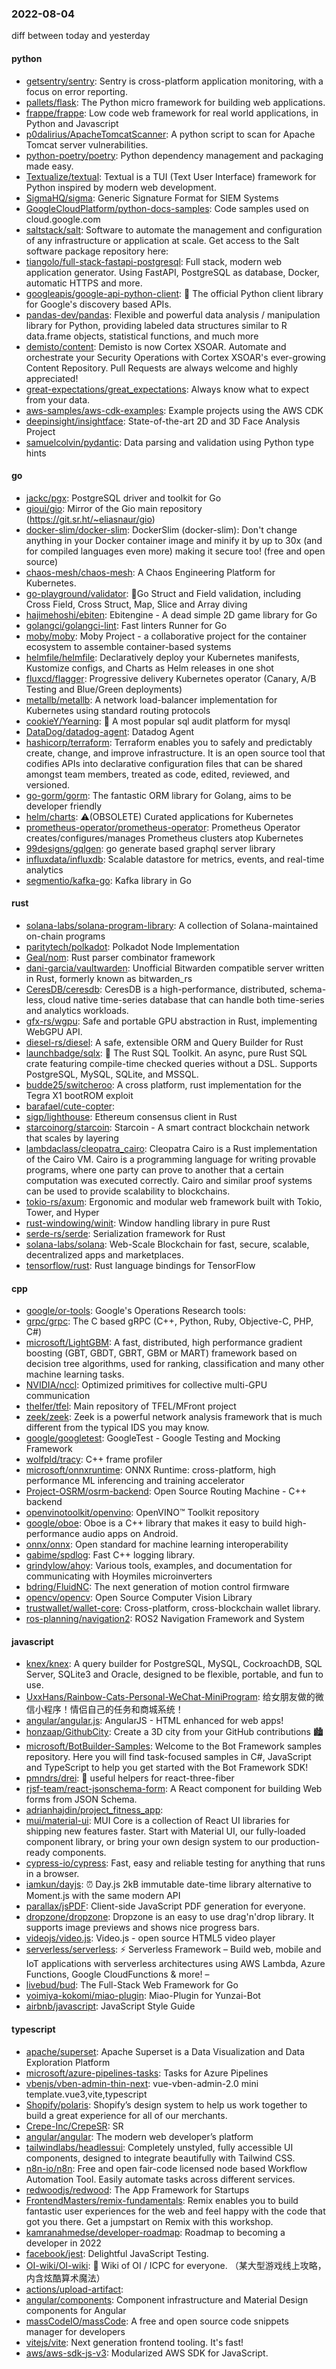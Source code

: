 ### 2022-08-04
diff between today and yesterday

#### python
* [getsentry/sentry](https://github.com/getsentry/sentry): Sentry is cross-platform application monitoring, with a focus on error reporting.
* [pallets/flask](https://github.com/pallets/flask): The Python micro framework for building web applications.
* [frappe/frappe](https://github.com/frappe/frappe): Low code web framework for real world applications, in Python and Javascript
* [p0dalirius/ApacheTomcatScanner](https://github.com/p0dalirius/ApacheTomcatScanner): A python script to scan for Apache Tomcat server vulnerabilities.
* [python-poetry/poetry](https://github.com/python-poetry/poetry): Python dependency management and packaging made easy.
* [Textualize/textual](https://github.com/Textualize/textual): Textual is a TUI (Text User Interface) framework for Python inspired by modern web development.
* [SigmaHQ/sigma](https://github.com/SigmaHQ/sigma): Generic Signature Format for SIEM Systems
* [GoogleCloudPlatform/python-docs-samples](https://github.com/GoogleCloudPlatform/python-docs-samples): Code samples used on cloud.google.com
* [saltstack/salt](https://github.com/saltstack/salt): Software to automate the management and configuration of any infrastructure or application at scale. Get access to the Salt software package repository here:
* [tiangolo/full-stack-fastapi-postgresql](https://github.com/tiangolo/full-stack-fastapi-postgresql): Full stack, modern web application generator. Using FastAPI, PostgreSQL as database, Docker, automatic HTTPS and more.
* [googleapis/google-api-python-client](https://github.com/googleapis/google-api-python-client): 🐍 The official Python client library for Google's discovery based APIs.
* [pandas-dev/pandas](https://github.com/pandas-dev/pandas): Flexible and powerful data analysis / manipulation library for Python, providing labeled data structures similar to R data.frame objects, statistical functions, and much more
* [demisto/content](https://github.com/demisto/content): Demisto is now Cortex XSOAR. Automate and orchestrate your Security Operations with Cortex XSOAR's ever-growing Content Repository. Pull Requests are always welcome and highly appreciated!
* [great-expectations/great_expectations](https://github.com/great-expectations/great_expectations): Always know what to expect from your data.
* [aws-samples/aws-cdk-examples](https://github.com/aws-samples/aws-cdk-examples): Example projects using the AWS CDK
* [deepinsight/insightface](https://github.com/deepinsight/insightface): State-of-the-art 2D and 3D Face Analysis Project
* [samuelcolvin/pydantic](https://github.com/samuelcolvin/pydantic): Data parsing and validation using Python type hints

#### go
* [jackc/pgx](https://github.com/jackc/pgx): PostgreSQL driver and toolkit for Go
* [gioui/gio](https://github.com/gioui/gio): Mirror of the Gio main repository (https://git.sr.ht/~eliasnaur/gio)
* [docker-slim/docker-slim](https://github.com/docker-slim/docker-slim): DockerSlim (docker-slim): Don't change anything in your Docker container image and minify it by up to 30x (and for compiled languages even more) making it secure too! (free and open source)
* [chaos-mesh/chaos-mesh](https://github.com/chaos-mesh/chaos-mesh): A Chaos Engineering Platform for Kubernetes.
* [go-playground/validator](https://github.com/go-playground/validator): 💯Go Struct and Field validation, including Cross Field, Cross Struct, Map, Slice and Array diving
* [hajimehoshi/ebiten](https://github.com/hajimehoshi/ebiten): Ebitengine - A dead simple 2D game library for Go
* [golangci/golangci-lint](https://github.com/golangci/golangci-lint): Fast linters Runner for Go
* [moby/moby](https://github.com/moby/moby): Moby Project - a collaborative project for the container ecosystem to assemble container-based systems
* [helmfile/helmfile](https://github.com/helmfile/helmfile): Declaratively deploy your Kubernetes manifests, Kustomize configs, and Charts as Helm releases in one shot
* [fluxcd/flagger](https://github.com/fluxcd/flagger): Progressive delivery Kubernetes operator (Canary, A/B Testing and Blue/Green deployments)
* [metallb/metallb](https://github.com/metallb/metallb): A network load-balancer implementation for Kubernetes using standard routing protocols
* [cookieY/Yearning](https://github.com/cookieY/Yearning): 🐳 A most popular sql audit platform for mysql
* [DataDog/datadog-agent](https://github.com/DataDog/datadog-agent): Datadog Agent
* [hashicorp/terraform](https://github.com/hashicorp/terraform): Terraform enables you to safely and predictably create, change, and improve infrastructure. It is an open source tool that codifies APIs into declarative configuration files that can be shared amongst team members, treated as code, edited, reviewed, and versioned.
* [go-gorm/gorm](https://github.com/go-gorm/gorm): The fantastic ORM library for Golang, aims to be developer friendly
* [helm/charts](https://github.com/helm/charts): ⚠️(OBSOLETE) Curated applications for Kubernetes
* [prometheus-operator/prometheus-operator](https://github.com/prometheus-operator/prometheus-operator): Prometheus Operator creates/configures/manages Prometheus clusters atop Kubernetes
* [99designs/gqlgen](https://github.com/99designs/gqlgen): go generate based graphql server library
* [influxdata/influxdb](https://github.com/influxdata/influxdb): Scalable datastore for metrics, events, and real-time analytics
* [segmentio/kafka-go](https://github.com/segmentio/kafka-go): Kafka library in Go

#### rust
* [solana-labs/solana-program-library](https://github.com/solana-labs/solana-program-library): A collection of Solana-maintained on-chain programs
* [paritytech/polkadot](https://github.com/paritytech/polkadot): Polkadot Node Implementation
* [Geal/nom](https://github.com/Geal/nom): Rust parser combinator framework
* [dani-garcia/vaultwarden](https://github.com/dani-garcia/vaultwarden): Unofficial Bitwarden compatible server written in Rust, formerly known as bitwarden_rs
* [CeresDB/ceresdb](https://github.com/CeresDB/ceresdb): CeresDB is a high-performance, distributed, schema-less, cloud native time-series database that can handle both time-series and analytics workloads.
* [gfx-rs/wgpu](https://github.com/gfx-rs/wgpu): Safe and portable GPU abstraction in Rust, implementing WebGPU API.
* [diesel-rs/diesel](https://github.com/diesel-rs/diesel): A safe, extensible ORM and Query Builder for Rust
* [launchbadge/sqlx](https://github.com/launchbadge/sqlx): 🧰 The Rust SQL Toolkit. An async, pure Rust SQL crate featuring compile-time checked queries without a DSL. Supports PostgreSQL, MySQL, SQLite, and MSSQL.
* [budde25/switcheroo](https://github.com/budde25/switcheroo): A cross platform, rust implementation for the Tegra X1 bootROM exploit
* [barafael/cute-copter](https://github.com/barafael/cute-copter): 
* [sigp/lighthouse](https://github.com/sigp/lighthouse): Ethereum consensus client in Rust
* [starcoinorg/starcoin](https://github.com/starcoinorg/starcoin): Starcoin - A smart contract blockchain network that scales by layering
* [lambdaclass/cleopatra_cairo](https://github.com/lambdaclass/cleopatra_cairo): Cleopatra Cairo is a Rust implementation of the Cairo VM. Cairo is a programming language for writing provable programs, where one party can prove to another that a certain computation was executed correctly. Cairo and similar proof systems can be used to provide scalability to blockchains.
* [tokio-rs/axum](https://github.com/tokio-rs/axum): Ergonomic and modular web framework built with Tokio, Tower, and Hyper
* [rust-windowing/winit](https://github.com/rust-windowing/winit): Window handling library in pure Rust
* [serde-rs/serde](https://github.com/serde-rs/serde): Serialization framework for Rust
* [solana-labs/solana](https://github.com/solana-labs/solana): Web-Scale Blockchain for fast, secure, scalable, decentralized apps and marketplaces.
* [tensorflow/rust](https://github.com/tensorflow/rust): Rust language bindings for TensorFlow

#### cpp
* [google/or-tools](https://github.com/google/or-tools): Google's Operations Research tools:
* [grpc/grpc](https://github.com/grpc/grpc): The C based gRPC (C++, Python, Ruby, Objective-C, PHP, C#)
* [microsoft/LightGBM](https://github.com/microsoft/LightGBM): A fast, distributed, high performance gradient boosting (GBT, GBDT, GBRT, GBM or MART) framework based on decision tree algorithms, used for ranking, classification and many other machine learning tasks.
* [NVIDIA/nccl](https://github.com/NVIDIA/nccl): Optimized primitives for collective multi-GPU communication
* [thelfer/tfel](https://github.com/thelfer/tfel): Main repository of TFEL/MFront project
* [zeek/zeek](https://github.com/zeek/zeek): Zeek is a powerful network analysis framework that is much different from the typical IDS you may know.
* [google/googletest](https://github.com/google/googletest): GoogleTest - Google Testing and Mocking Framework
* [wolfpld/tracy](https://github.com/wolfpld/tracy): C++ frame profiler
* [microsoft/onnxruntime](https://github.com/microsoft/onnxruntime): ONNX Runtime: cross-platform, high performance ML inferencing and training accelerator
* [Project-OSRM/osrm-backend](https://github.com/Project-OSRM/osrm-backend): Open Source Routing Machine - C++ backend
* [openvinotoolkit/openvino](https://github.com/openvinotoolkit/openvino): OpenVINO™ Toolkit repository
* [google/oboe](https://github.com/google/oboe): Oboe is a C++ library that makes it easy to build high-performance audio apps on Android.
* [onnx/onnx](https://github.com/onnx/onnx): Open standard for machine learning interoperability
* [gabime/spdlog](https://github.com/gabime/spdlog): Fast C++ logging library.
* [grindylow/ahoy](https://github.com/grindylow/ahoy): Various tools, examples, and documentation for communicating with Hoymiles microinverters
* [bdring/FluidNC](https://github.com/bdring/FluidNC): The next generation of motion control firmware
* [opencv/opencv](https://github.com/opencv/opencv): Open Source Computer Vision Library
* [trustwallet/wallet-core](https://github.com/trustwallet/wallet-core): Cross-platform, cross-blockchain wallet library.
* [ros-planning/navigation2](https://github.com/ros-planning/navigation2): ROS2 Navigation Framework and System

#### javascript
* [knex/knex](https://github.com/knex/knex): A query builder for PostgreSQL, MySQL, CockroachDB, SQL Server, SQLite3 and Oracle, designed to be flexible, portable, and fun to use.
* [UxxHans/Rainbow-Cats-Personal-WeChat-MiniProgram](https://github.com/UxxHans/Rainbow-Cats-Personal-WeChat-MiniProgram): 给女朋友做的微信小程序！情侣自己的任务和商城系统！
* [angular/angular.js](https://github.com/angular/angular.js): AngularJS - HTML enhanced for web apps!
* [honzaap/GithubCity](https://github.com/honzaap/GithubCity): Create a 3D city from your GitHub contributions 🏙
* [microsoft/BotBuilder-Samples](https://github.com/microsoft/BotBuilder-Samples): Welcome to the Bot Framework samples repository. Here you will find task-focused samples in C#, JavaScript and TypeScript to help you get started with the Bot Framework SDK!
* [pmndrs/drei](https://github.com/pmndrs/drei): 🥉 useful helpers for react-three-fiber
* [rjsf-team/react-jsonschema-form](https://github.com/rjsf-team/react-jsonschema-form): A React component for building Web forms from JSON Schema.
* [adrianhajdin/project_fitness_app](https://github.com/adrianhajdin/project_fitness_app): 
* [mui/material-ui](https://github.com/mui/material-ui): MUI Core is a collection of React UI libraries for shipping new features faster. Start with Material UI, our fully-loaded component library, or bring your own design system to our production-ready components.
* [cypress-io/cypress](https://github.com/cypress-io/cypress): Fast, easy and reliable testing for anything that runs in a browser.
* [iamkun/dayjs](https://github.com/iamkun/dayjs): ⏰ Day.js 2kB immutable date-time library alternative to Moment.js with the same modern API
* [parallax/jsPDF](https://github.com/parallax/jsPDF): Client-side JavaScript PDF generation for everyone.
* [dropzone/dropzone](https://github.com/dropzone/dropzone): Dropzone is an easy to use drag'n'drop library. It supports image previews and shows nice progress bars.
* [videojs/video.js](https://github.com/videojs/video.js): Video.js - open source HTML5 video player
* [serverless/serverless](https://github.com/serverless/serverless): ⚡ Serverless Framework – Build web, mobile and IoT applications with serverless architectures using AWS Lambda, Azure Functions, Google CloudFunctions & more! –
* [livebud/bud](https://github.com/livebud/bud): The Full-Stack Web Framework for Go
* [yoimiya-kokomi/miao-plugin](https://github.com/yoimiya-kokomi/miao-plugin): Miao-Plugin for Yunzai-Bot
* [airbnb/javascript](https://github.com/airbnb/javascript): JavaScript Style Guide

#### typescript
* [apache/superset](https://github.com/apache/superset): Apache Superset is a Data Visualization and Data Exploration Platform
* [microsoft/azure-pipelines-tasks](https://github.com/microsoft/azure-pipelines-tasks): Tasks for Azure Pipelines
* [vbenjs/vben-admin-thin-next](https://github.com/vbenjs/vben-admin-thin-next): vue-vben-admin-2.0 mini template.vue3,vite,typescript
* [Shopify/polaris](https://github.com/Shopify/polaris): Shopify’s design system to help us work together to build a great experience for all of our merchants.
* [Crepe-Inc/CrepeSR](https://github.com/Crepe-Inc/CrepeSR): SR
* [angular/angular](https://github.com/angular/angular): The modern web developer’s platform
* [tailwindlabs/headlessui](https://github.com/tailwindlabs/headlessui): Completely unstyled, fully accessible UI components, designed to integrate beautifully with Tailwind CSS.
* [n8n-io/n8n](https://github.com/n8n-io/n8n): Free and open fair-code licensed node based Workflow Automation Tool. Easily automate tasks across different services.
* [redwoodjs/redwood](https://github.com/redwoodjs/redwood): The App Framework for Startups
* [FrontendMasters/remix-fundamentals](https://github.com/FrontendMasters/remix-fundamentals): Remix enables you to build fantastic user experiences for the web and feel happy with the code that got you there. Get a jumpstart on Remix with this workshop.
* [kamranahmedse/developer-roadmap](https://github.com/kamranahmedse/developer-roadmap): Roadmap to becoming a developer in 2022
* [facebook/jest](https://github.com/facebook/jest): Delightful JavaScript Testing.
* [OI-wiki/OI-wiki](https://github.com/OI-wiki/OI-wiki): 🌟 Wiki of OI / ICPC for everyone. （某大型游戏线上攻略，内含炫酷算术魔法）
* [actions/upload-artifact](https://github.com/actions/upload-artifact): 
* [angular/components](https://github.com/angular/components): Component infrastructure and Material Design components for Angular
* [massCodeIO/massCode](https://github.com/massCodeIO/massCode): A free and open source code snippets manager for developers
* [vitejs/vite](https://github.com/vitejs/vite): Next generation frontend tooling. It's fast!
* [aws/aws-sdk-js-v3](https://github.com/aws/aws-sdk-js-v3): Modularized AWS SDK for JavaScript.
